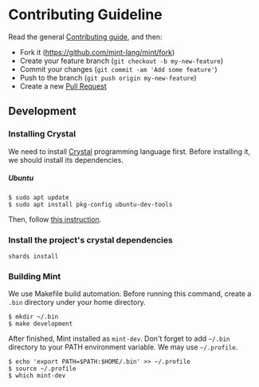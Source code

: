 # Contributing Guideline

Read the general [Contributing guide][1], and then:

- Fork it (<https://github.com/mint-lang/mint/fork>)
- Create your feature branch (`git checkout -b my-new-feature`)
- Commit your changes (`git commit -am 'Add some feature'`)
- Push to the branch (`git push origin my-new-feature`)
- Create a new [Pull Request](https://github.com/mint-lang/mint/pulls)

[1]: https://github.com/crystal-lang/crystal/blob/master/CONTRIBUTING.md

## Development

### Installing Crystal

We need to install [Crystal](https://crystal-lang.org/) programming language
first. Before installing it, we should install its dependencies.

##### Ubuntu

```
$ sudo apt update
$ sudo apt install pkg-config ubuntu-dev-tools
```

Then, follow [this instruction][2].

[2]: https://crystal-lang.org/docs/installation/on_debian_and_ubuntu.html

### Install the project's crystal dependencies

```
shards install
```

### Building Mint

We use Makefile build automation. Before running this command, create a
`.bin` directory under your home directory.

```
$ mkdir ~/.bin
$ make development
```

After finished, Mint installed as `mint-dev`. Don't forget to add `~/.bin`
directory to your PATH environment variable. We may use `~/.profile`.

```
$ echo 'export PATH=$PATH:$HOME/.bin' >> ~/.profile
$ source ~/.profile
$ which mint-dev
```
